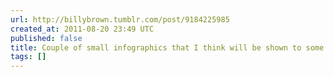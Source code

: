 ```yaml
---
url: http://billybrown.tumblr.com/post/9184225985
created_at: 2011-08-20 23:49 UTC
published: false
title: Couple of small infographics that I think will be shown to some...
tags: []
---
```



